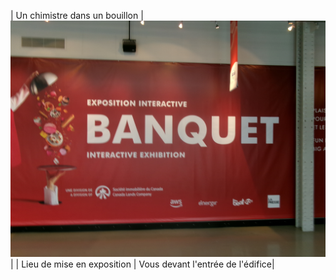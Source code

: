 | Un chimistre dans un bouillon |![photo](Medias/le_banquet.JPG)|
| Lieu de mise en exposition    | Vous devant l'entrée de l'édifice|
